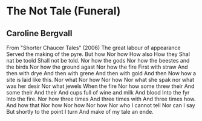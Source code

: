 # The Not Tale (Funeral)
## Caroline Bergvall
From "Shorter Chaucer Tales" (2006)
The great labour of appearance
Served the making of the pyre.
But how
Nor how
How also
How they
Shal nat be toold
Shall not be told.
Nor how the gods
Nor how the beestes and the birds
Nor how the ground agast
Nor how the fire
First with straw
And then with drye
And then with grene
And then with gold
And then
Now how a site is laid like this.
Nor what
Nor how
Nor how
Nor what she spak nor what was her desir
Nor what jewels
When the fire
Nor how some threw their
And some their
And their
And cups full of wine and milk
And blood
Into the fyr
Into the fire.
Nor how three times
And three times with
And three times how.
And how that
Nor how
Nor how
Nor how
Nor who
I cannot tell
Nor can I say
But shortly to the point I turn
And make of my tale an ende.